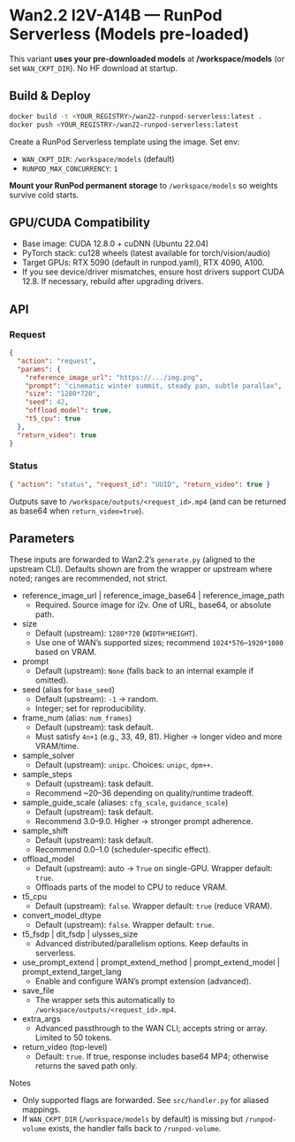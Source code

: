 # Wan2.2 I2V-A14B — RunPod Serverless (Models pre-loaded)

This variant **uses your pre-downloaded models** at **/workspace/models** (or set `WAN_CKPT_DIR`). No HF download at startup.

## Build & Deploy
```bash
docker build -t <YOUR_REGISTRY>/wan22-runpod-serverless:latest .
docker push <YOUR_REGISTRY>/wan22-runpod-serverless:latest
```
Create a RunPod Serverless template using the image. Set env:
- `WAN_CKPT_DIR`: `/workspace/models` (default)
- `RUNPOD_MAX_CONCURRENCY`: `1`

**Mount your RunPod permanent storage** to `/workspace/models` so weights survive cold starts.

## GPU/CUDA Compatibility
- Base image: CUDA 12.8.0 + cuDNN (Ubuntu 22.04)
- PyTorch stack: cu128 wheels (latest available for torch/vision/audio)
- Target GPUs: RTX 5090 (default in runpod.yaml), RTX 4090, A100.
- If you see device/driver mismatches, ensure host drivers support CUDA 12.8. If necessary, rebuild after upgrading drivers.

## API
### Request
```json
{
  "action": "request",
  "params": {
    "reference_image_url": "https://.../img.png",
    "prompt": "cinematic winter summit, steady pan, subtle parallax",
    "size": "1280*720",
    "seed": 42,
    "offload_model": true,
    "t5_cpu": true
  },
  "return_video": true
}
```

### Status
```json
{ "action": "status", "request_id": "UUID", "return_video": true }
```

Outputs save to `/workspace/outputs/<request_id>.mp4` (and can be returned as base64 when `return_video=true`).

## Parameters
These inputs are forwarded to Wan2.2’s `generate.py` (aligned to the upstream CLI). Defaults shown are from the wrapper or upstream where noted; ranges are recommended, not strict.

- reference_image_url | reference_image_base64 | reference_image_path
  - Required. Source image for i2v. One of URL, base64, or absolute path.
- size
  - Default (upstream): `1280*720` (`WIDTH*HEIGHT`).
  - Use one of WAN’s supported sizes; recommend `1024*576`–`1920*1080` based on VRAM.
- prompt
  - Default (upstream): `None` (falls back to an internal example if omitted).
- seed (alias for `base_seed`)
  - Default (upstream): `-1` → random.
  - Integer; set for reproducibility.
- frame_num (alias: `num_frames`)
  - Default (upstream): task default.
  - Must satisfy `4n+1` (e.g., 33, 49, 81). Higher → longer video and more VRAM/time.
- sample_solver
  - Default (upstream): `unipc`. Choices: `unipc`, `dpm++`.
- sample_steps
  - Default (upstream): task default.
  - Recommend ~20–36 depending on quality/runtime tradeoff.
- sample_guide_scale (aliases: `cfg_scale`, `guidance_scale`)
  - Default (upstream): task default.
  - Recommend 3.0–9.0. Higher → stronger prompt adherence.
- sample_shift
  - Default (upstream): task default.
  - Recommend 0.0–1.0 (scheduler-specific effect).
- offload_model
  - Default (upstream): auto → `True` on single-GPU. Wrapper default: `true`.
  - Offloads parts of the model to CPU to reduce VRAM.
- t5_cpu
  - Default (upstream): `false`. Wrapper default: `true` (reduce VRAM).
- convert_model_dtype
  - Default (upstream): `false`. Wrapper default: `true`.
- t5_fsdp | dit_fsdp | ulysses_size
  - Advanced distributed/parallelism options. Keep defaults in serverless.
- use_prompt_extend | prompt_extend_method | prompt_extend_model | prompt_extend_target_lang
  - Enable and configure WAN’s prompt extension (advanced).
- save_file
  - The wrapper sets this automatically to `/workspace/outputs/<request_id>.mp4`.
- extra_args
  - Advanced passthrough to the WAN CLI; accepts string or array. Limited to 50 tokens.
- return_video (top-level)
  - Default: `true`. If true, response includes base64 MP4; otherwise returns the saved path only.

Notes
- Only supported flags are forwarded. See `src/handler.py` for aliased mappings.
- If `WAN_CKPT_DIR` (`/workspace/models` by default) is missing but `/runpod-volume` exists, the handler falls back to `/runpod-volume`.
